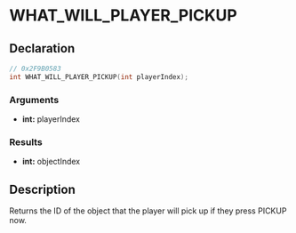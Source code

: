 # WHAT_WILL_PLAYER_PICKUP

## Declaration
```cpp
// 0x2F9B0583
int WHAT_WILL_PLAYER_PICKUP(int playerIndex);
```

### Arguments
- **int:** playerIndex

### Results
- **int:** objectIndex

## Description
Returns the ID of the object that the player will pick up if they press PICKUP now.
